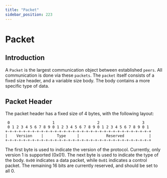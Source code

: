 ```yaml
---
title: "Packet"
sidebar_position: 223
---
```



<h1>Packet</h1>



## Introduction


A `Packet` is the largest communication object between established `peers`. All communication is done
via these `packets`. The `packet` itself consists of a fixed size header, and a variable size body.
The body contains a more specific type of data.

## Packet Header

The packet header has a fixed size of 4 bytes, with the following layout:

```
 0                   1                   2                   3
 0 1 2 3 4 5 6 7 8 9 0 1 2 3 4 5 6 7 8 9 0 1 2 3 4 5 6 7 8 9 0 1
+-+-+-+-+-+-+-+-+-+-+-+-+-+-+-+-+-+-+-+-+-+-+-+-+-+-+-+-+-+-+-+-+
|    Version    |      Type     |            Reserved           |
+-+-+-+-+-+-+-+-+-+-+-+-+-+-+-+-+-+-+-+-+-+-+-+-+-+-+-+-+-+-+-+-+
```

The first byte is used to indicate the version of the protocol. Currently, only version 1 is supported
(0x01). The next byte is used to indicate the type of the body. `0x00` indicates a data packet, while
`0x01` indicates a control packet. The remaining 16 bits are currently reserved, and should be set to
all 0.
